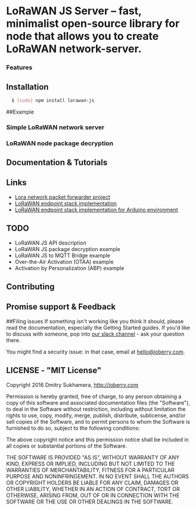 # LoRaWAN JS Server – fast, minimalist open-source library for node that allows you to create LoRaWAN network-server.

### Features

## Installation
``` bash
  $ [sudo] npm install lorawan-js
```

##Example
### Simple LoRaWAN network server
### LoRaWAN node package decryption

## Documentation & Tutorials


## Links
* [Lora network packet forwarder project](https://github.com/Lora-net/packet_forwarder)
* [LoRaWAN endpoint stack implementation](https://github.com/Lora-net/LoRaMac-node)
* [LoRaWAN endpoint stack implementation for Arduino environment](https://github.com/matthijskooijman/arduino-lmic)

## TODO
* LoRaWAN JS API description
* LoRaWAN JS package decryption example
* LoRaWAN JS to MQTT Bridge example
* Over-the-Air Activation (OTAA) example
* Activation by Personalization (ABP) example

## Contributing

## Promise support & Feedback


##Filing issues
If something isn't working like you think it should, please read the documentation, especially the Getting Started guides. If you'd like to discuss with someone, pop into [our slack channel](https://ioberry.slack.com/messages/C57QC10TH) - ask your question there.

You might find a security issue: in that case, email at hello@ioberry.com.

## LICENSE - "MIT License"

Copyright 2016 Dmitry Sukhamera, http://ioberry.com

Permission is hereby granted, free of charge, to any person obtaining a copy of this software and associated documentation files (the "Software"), to deal in the Software without restriction, including without limitation the rights to use, copy, modify, merge, publish, distribute, sublicense, and/or sell copies of the Software, and to permit persons to whom the Software is furnished to do so, subject to the following conditions:

The above copyright notice and this permission notice shall be included in all copies or substantial portions of the Software.

THE SOFTWARE IS PROVIDED "AS IS", WITHOUT WARRANTY OF ANY KIND, EXPRESS OR IMPLIED, INCLUDING BUT NOT LIMITED TO THE WARRANTIES OF MERCHANTABILITY, FITNESS FOR A PARTICULAR PURPOSE AND NONINFRINGEMENT. IN NO EVENT SHALL THE AUTHORS OR COPYRIGHT HOLDERS BE LIABLE FOR ANY CLAIM, DAMAGES OR OTHER LIABILITY, WHETHER IN AN ACTION OF CONTRACT, TORT OR OTHERWISE, ARISING FROM, OUT OF OR IN CONNECTION WITH THE SOFTWARE OR THE USE OR OTHER DEALINGS IN THE SOFTWARE.
